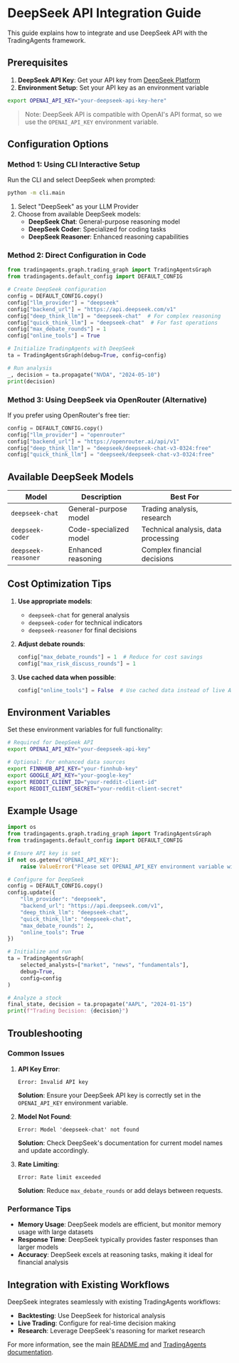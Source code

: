 # DeepSeek API Integration Guide

This guide explains how to integrate and use DeepSeek API with the TradingAgents framework.

## Prerequisites

1. **DeepSeek API Key**: Get your API key from [DeepSeek Platform](https://platform.deepseek.com/)
2. **Environment Setup**: Set your API key as an environment variable

```bash
export OPENAI_API_KEY="your-deepseek-api-key-here"
```

> Note: DeepSeek API is compatible with OpenAI's API format, so we use the `OPENAI_API_KEY` environment variable.

## Configuration Options

### Method 1: Using CLI Interactive Setup

Run the CLI and select DeepSeek when prompted:

```bash
python -m cli.main
```

1. Select "DeepSeek" as your LLM Provider
2. Choose from available DeepSeek models:
   - **DeepSeek Chat**: General-purpose reasoning model
   - **DeepSeek Coder**: Specialized for coding tasks
   - **DeepSeek Reasoner**: Enhanced reasoning capabilities

### Method 2: Direct Configuration in Code

```python
from tradingagents.graph.trading_graph import TradingAgentsGraph
from tradingagents.default_config import DEFAULT_CONFIG

# Create DeepSeek configuration
config = DEFAULT_CONFIG.copy()
config["llm_provider"] = "deepseek"
config["backend_url"] = "https://api.deepseek.com/v1"
config["deep_think_llm"] = "deepseek-chat"  # For complex reasoning
config["quick_think_llm"] = "deepseek-chat"  # For fast operations
config["max_debate_rounds"] = 1
config["online_tools"] = True

# Initialize TradingAgents with DeepSeek
ta = TradingAgentsGraph(debug=True, config=config)

# Run analysis
_, decision = ta.propagate("NVDA", "2024-05-10")
print(decision)
```

### Method 3: Using DeepSeek via OpenRouter (Alternative)

If you prefer using OpenRouter's free tier:

```python
config = DEFAULT_CONFIG.copy()
config["llm_provider"] = "openrouter"
config["backend_url"] = "https://openrouter.ai/api/v1"
config["deep_think_llm"] = "deepseek/deepseek-chat-v3-0324:free"
config["quick_think_llm"] = "deepseek/deepseek-chat-v3-0324:free"
```

## Available DeepSeek Models

| Model | Description | Best For |
|-------|-------------|----------|
| `deepseek-chat` | General-purpose model | Trading analysis, research |
| `deepseek-coder` | Code-specialized model | Technical analysis, data processing |
| `deepseek-reasoner` | Enhanced reasoning | Complex financial decisions |

## Cost Optimization Tips

1. **Use appropriate models**: 
   - `deepseek-chat` for general analysis
   - `deepseek-coder` for technical indicators
   - `deepseek-reasoner` for final decisions

2. **Adjust debate rounds**:
   ```python
   config["max_debate_rounds"] = 1  # Reduce for cost savings
   config["max_risk_discuss_rounds"] = 1
   ```

3. **Use cached data when possible**:
   ```python
   config["online_tools"] = False  # Use cached data instead of live APIs
   ```

## Environment Variables

Set these environment variables for full functionality:

```bash
# Required for DeepSeek API
export OPENAI_API_KEY="your-deepseek-api-key"

# Optional: For enhanced data sources
export FINNHUB_API_KEY="your-finnhub-key"
export GOOGLE_API_KEY="your-google-key"
export REDDIT_CLIENT_ID="your-reddit-client-id"
export REDDIT_CLIENT_SECRET="your-reddit-client-secret"
```

## Example Usage

```python
import os
from tradingagents.graph.trading_graph import TradingAgentsGraph
from tradingagents.default_config import DEFAULT_CONFIG

# Ensure API key is set
if not os.getenv('OPENAI_API_KEY'):
    raise ValueError("Please set OPENAI_API_KEY environment variable with your DeepSeek API key")

# Configure for DeepSeek
config = DEFAULT_CONFIG.copy()
config.update({
    "llm_provider": "deepseek",
    "backend_url": "https://api.deepseek.com/v1",
    "deep_think_llm": "deepseek-chat",
    "quick_think_llm": "deepseek-chat",
    "max_debate_rounds": 2,
    "online_tools": True
})

# Initialize and run
ta = TradingAgentsGraph(
    selected_analysts=["market", "news", "fundamentals"],
    debug=True,
    config=config
)

# Analyze a stock
final_state, decision = ta.propagate("AAPL", "2024-01-15")
print(f"Trading Decision: {decision}")
```

## Troubleshooting

### Common Issues

1. **API Key Error**:
   ```
   Error: Invalid API key
   ```
   **Solution**: Ensure your DeepSeek API key is correctly set in the `OPENAI_API_KEY` environment variable.

2. **Model Not Found**:
   ```
   Error: Model 'deepseek-chat' not found
   ```
   **Solution**: Check DeepSeek's documentation for current model names and update accordingly.

3. **Rate Limiting**:
   ```
   Error: Rate limit exceeded
   ```
   **Solution**: Reduce `max_debate_rounds` or add delays between requests.

### Performance Tips

- **Memory Usage**: DeepSeek models are efficient, but monitor memory usage with large datasets
- **Response Time**: DeepSeek typically provides faster responses than larger models
- **Accuracy**: DeepSeek excels at reasoning tasks, making it ideal for financial analysis

## Integration with Existing Workflows

DeepSeek integrates seamlessly with existing TradingAgents workflows:

- **Backtesting**: Use DeepSeek for historical analysis
- **Live Trading**: Configure for real-time decision making
- **Research**: Leverage DeepSeek's reasoning for market research

For more information, see the main [README.md](README.md) and [TradingAgents documentation](https://github.com/your-repo/TradingAgents).